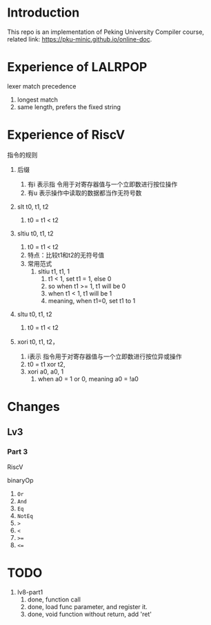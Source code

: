 
# Introduction

This repo is an implementation of Peking University Compiler course, related link: https://pku-minic.github.io/online-doc. 


# Experience of LALRPOP

lexer match precedence
1. longest match
2. same length, prefers the fixed string

# Experience of RiscV

指令的规则
1. 后缀
   1. 有i 表示指 令用于对寄存器值与一个立即数进行按位操作
   2. 有u 表示操作中读取的数据都当作无符号数


2. slt t0, t1, t2
   1. t0 = t1 < t2
3. sltiu t0, t1, t2
   1. t0 = t1 < t2
   2. 特点：比较t1和t2的无符号值
   3. 常用范式
      1. sltiu t1, t1, 1
         1. t1 < 1, set t1 = 1, else 0
         2. so when t1 >= 1, t1 will be 0
         3. when t1 < 1, t1 will be 1
         4. meaning, when t1=0, set t1 to 1
4. sltu t0, t1, t2
   1. t0 = t1 < t2
5. xori t0, t1, t2， 
   1. i表示 指令用于对寄存器值与一个立即数进行按位异或操作
   2. t0 = t1 xor t2, 
   3. xori a0, a0, 1
      1. when a0 = 1 or 0, meaning a0 = !a0

# Changes

## Lv3

### Part 3

RiscV

binaryOp
1. `Or`
2. `And`
3. `Eq`
4. `NotEq`
5. `>`
6. `<`
7. `>=`
8. `<=`


# TODO

1. lv8-part1
   1. done, function call
   2. done, load func parameter, and register it.
   3. done, void function without return, add 'ret'